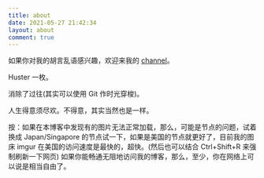 ```yaml
---
title: about
date: 2021-05-27 21:42:34
layout: about
comment: true
---
```


如果你对我的胡言乱语感兴趣，欢迎来我的 [channel](https://t.me/fanychannel)。

Huster 一枚。

消除了过往(其实可以使用 Git 作时光穿梭)。

人生得意须尽欢。不得意，其实当然也是一样。

按：如果在本博客中发现有的图片无法正常加载，那么，可能是节点的问题，试着换成 Japan/Singapore 的节点试一下，如果是美国的节点就更好了，目前我的图床 imgur 在美国的访问速度是最快的，超快。(然后也可以结合 Ctrl+Shift+R 来强制刷新一下网页) 如果你能畅通无阻地访问我的博客，那么，至少，你在网络上可以说是相当自由了。


